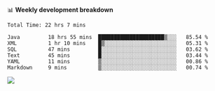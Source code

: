 

📊 **Weekly development breakdown**
<!--START_SECTION:waka-->

```text
Total Time: 22 hrs 7 mins

Java         18 hrs 55 mins  █████████████████████▒░░░   85.54 %
XML          1 hr 10 mins    █▒░░░░░░░░░░░░░░░░░░░░░░░   05.31 %
SQL          47 mins         █░░░░░░░░░░░░░░░░░░░░░░░░   03.62 %
Text         45 mins         █░░░░░░░░░░░░░░░░░░░░░░░░   03.44 %
YAML         11 mins         ▒░░░░░░░░░░░░░░░░░░░░░░░░   00.86 %
Markdown     9 mins          ▒░░░░░░░░░░░░░░░░░░░░░░░░   00.74 %
```

<!--END_SECTION:waka-->

<p align="left" dir="auto">
  <a href="#">
    <img src="https://github-readme-stats.vercel.app/api?username=JiHongYuan&show_icons=true&inc">
  </a>
</p>
